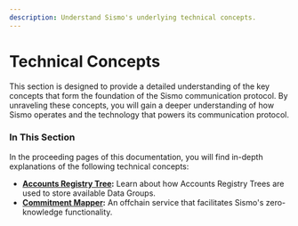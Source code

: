 ```yaml
---
description: Understand Sismo's underlying technical concepts.
---
```


# Technical Concepts

This section is designed to provide a detailed understanding of the key concepts that form the foundation of the Sismo communication protocol. By unraveling these concepts, you will gain a deeper understanding of how Sismo operates and the technology that powers its communication protocol.

### In This Section

In the proceeding pages of this documentation, you will find in-depth explanations of the following technical concepts:

* [**Accounts Registry Tree**](accounts-registry-tree.md)**:** Learn about how Accounts Registry Trees are used to store available Data Groups.
* [**Commitment Mapper**](commitment-mapper.md)**:** An offchain service that facilitates Sismo's zero-knowledge functionality.
